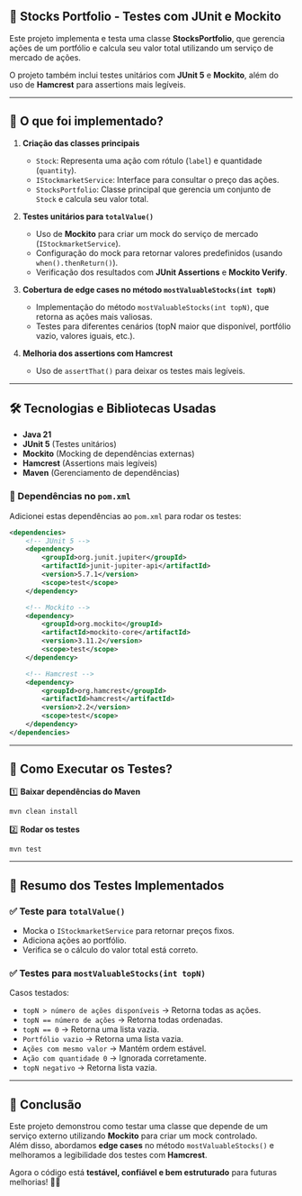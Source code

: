 ## 📌 Stocks Portfolio - Testes com JUnit e Mockito  

Este projeto implementa e testa uma classe **StocksPortfolio**, que gerencia ações de um portfólio e calcula seu valor total utilizando um serviço de mercado de ações.  

O projeto também inclui testes unitários com **JUnit 5** e **Mockito**, além do uso de **Hamcrest** para assertions mais legíveis.  

---

## 📜 O que foi implementado?  

1. **Criação das classes principais**  
   - `Stock`: Representa uma ação com rótulo (`label`) e quantidade (`quantity`).  
   - `IStockmarketService`: Interface para consultar o preço das ações.  
   - `StocksPortfolio`: Classe principal que gerencia um conjunto de `Stock` e calcula seu valor total.  

2. **Testes unitários para `totalValue()`**  
   - Uso de **Mockito** para criar um mock do serviço de mercado (`IStockmarketService`).  
   - Configuração do mock para retornar valores predefinidos (usando `when().thenReturn()`).  
   - Verificação dos resultados com **JUnit Assertions** e **Mockito Verify**.  

3. **Cobertura de edge cases no método `mostValuableStocks(int topN)`**  
   - Implementação do método `mostValuableStocks(int topN)`, que retorna as ações mais valiosas.  
   - Testes para diferentes cenários (topN maior que disponível, portfólio vazio, valores iguais, etc.).  

4. **Melhoria dos assertions com Hamcrest**  
   - Uso de `assertThat()` para deixar os testes mais legíveis.  

---

## 🛠️ Tecnologias e Bibliotecas Usadas  

- **Java 21**  
- **JUnit 5** (Testes unitários)  
- **Mockito** (Mocking de dependências externas)  
- **Hamcrest** (Assertions mais legíveis)  
- **Maven** (Gerenciamento de dependências)  

### 📌 Dependências no `pom.xml`  
Adicionei estas dependências ao `pom.xml` para rodar os testes:  
```xml
<dependencies>
    <!-- JUnit 5 -->
    <dependency>
        <groupId>org.junit.jupiter</groupId>
        <artifactId>junit-jupiter-api</artifactId>
        <version>5.7.1</version>
        <scope>test</scope>
    </dependency>

    <!-- Mockito -->
    <dependency>
        <groupId>org.mockito</groupId>
        <artifactId>mockito-core</artifactId>
        <version>3.11.2</version>
        <scope>test</scope>
    </dependency>

    <!-- Hamcrest -->
    <dependency>
        <groupId>org.hamcrest</groupId>
        <artifactId>hamcrest</artifactId>
        <version>2.2</version>
        <scope>test</scope>
    </dependency>
</dependencies>
```  

---

## 🚀 Como Executar os Testes?  

1️⃣ **Baixar dependências do Maven**  
```sh
mvn clean install
```  

2️⃣ **Rodar os testes**  
```sh
mvn test
```  

---

## 🧪 Resumo dos Testes Implementados  

### ✅ Teste para `totalValue()`  
- Mocka o `IStockmarketService` para retornar preços fixos.  
- Adiciona ações ao portfólio.  
- Verifica se o cálculo do valor total está correto.  

### ✅ Testes para `mostValuableStocks(int topN)`  
Casos testados:
- `topN > número de ações disponíveis` → Retorna todas as ações.  
- `topN == número de ações` → Retorna todas ordenadas.  
- `topN == 0` → Retorna uma lista vazia.  
- `Portfólio vazio` → Retorna uma lista vazia.  
- `Ações com mesmo valor` → Mantém ordem estável.  
- `Ação com quantidade 0` → Ignorada corretamente.  
- `topN negativo` → Retorna lista vazia.  

---

## 📖 Conclusão  

Este projeto demonstrou como testar uma classe que depende de um serviço externo utilizando **Mockito** para criar um mock controlado.  
Além disso, abordamos **edge cases** no método `mostValuableStocks()` e melhoramos a legibilidade dos testes com **Hamcrest**.  

Agora o código está **testável, confiável e bem estruturado** para futuras melhorias! 🚀🎯  

